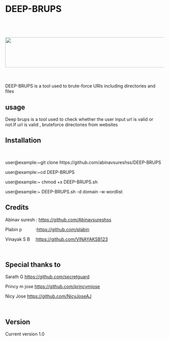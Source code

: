 <p><br></p>
<h1>DEEP-BRUPS&nbsp;</h1>
<h1>&nbsp;<img src="https://lh4.googleusercontent.com/7Zm2uEzfpBzBp6tBz7Hdbr8llAGcOY4QZonMpHfdYXCQB6pQ5GIizlfxdCGLMqNsfwLoHMDYaI6IqaHrnoYGYa_Un5xpkzj8ZZDIAE0tiz1ylg1wPbKKJbFpun2pLN24q354d2Lwgk9L4acW_A" width="608" height="96"></h1>
<p><br></p>
<p>DEEP-BRUPS is a tool used to brute-force URIs including directories and files</p>
<h2>usage</h2>
<p>Deep brups is a tool used to check whether the user input url is valid or not.If url is valid , bruteforce directories from websites</p>
<h2>Installation</h2>
<p>&nbsp;</p>
<p>user@example:~git clone https://github.com/abinavsureshss/DEEP-BRUPS</p>
<p>user@example:~cd DEEP-BRUPS</p>
<p>user@example:~ chmod +x DEEP-BRUPS.sh</p>
<p>user@example:~ DEEP-BRUPS.sh -d domain -w wordlist</p>
<h2>Credits</h2>
<p>Abinav suresh :&nbsp;<a href="https://github.com/Abinavsureshss">https://github.com/Abinavsureshss</a></p>
<p>Plabin p &nbsp; &nbsp; &nbsp; &nbsp; &nbsp; :<a href="https://github.com/plabin">https://github.com/plabin</a></p>
<p>Vinayak S B &nbsp; &nbsp;:<a href="https://github.com/VINAYAKSB123">https://github.com/VINAYAKSB123</a></p>
<p><br></p>
<h2>Special thanks to</h2>
<p>Sarath G&nbsp;<a href="https://github.com/secretguard">https://github.com/secretguard</a></p>
<p>Princy m jose&nbsp;<a href="https://github.com/princymjose">https://github.com/princymjose</a></p>
<p>Nicy Jose&nbsp;<a href="https://github.com/NicyJoseAJ">https://github.com/NicyJoseAJ</a></p>
<p><br></p>
<h2>Version</h2>
<p>Current version  1.0</p>
